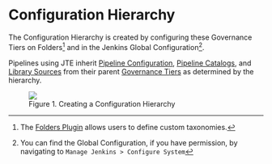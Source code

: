 # Configuration Hierarchy

The Configuration Hierarchy is created by configuring these Governance Tiers on Folders[^1] and in the Jenkins Global Configuration[^2].

Pipelines using JTE inherit [Pipeline Configuration](../pipeline-configuration/index.md), [Pipeline Catalogs](../pipeline-templates/pipeline-catalog.md), and [Library Sources](../library-development/library-source.md) from their parent [Governance Tiers](./governance-tier.md) as determined by the hierarchy.

<figure>
  <img src="../configuration-hierarchy.png"/>
  <figcaption>Figure 1. Creating a Configuration Hierarchy</figcaption>
</figure>

[^1]: The [Folders Plugin](https://github.com/jenkinsci/cloudbees-folder-plugin) allows users to define custom taxonomies.
[^2]: You can find the Global Configuration, if you have permission, by navigating to `Manage Jenkins > Configure System`
